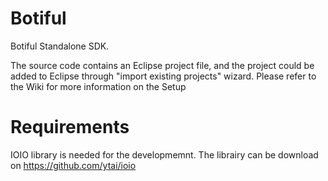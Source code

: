 Botiful
=======

Botiful Standalone SDK.

The source code contains an Eclipse project file, and the project could be added to Eclipse through "import existing projects" wizard.
Please refer to the Wiki for more information on the Setup

Requirements
============
IOIO library is needed for the developmemnt.
The librairy can be download on https://github.com/ytai/ioio
